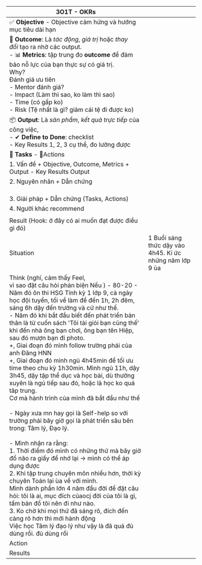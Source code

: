 | **3O1T** - **OKRs**                                                                                                                                                                                                                                                                                                                               |                                                                                                                                                                                                                                                                                                                                                                                                                                                                                                                                                                                                                                                                                                                                                                                                                                                                                                                                                                                                                                                                                                                                                                                                                                           |
| ------------------------------------------------------------------------------------------------------------------------------------------------------------------------------------------------------------------------------------------------------------------------------------------------------------------------------------------------- | ---------------------------------------------------------------------------------------------------------------------------------------------------------------------------------------------------------------------------------------------------------------------------------------------------------------------------------------------------------------------------------------------------------------------------------------------------------------------------------------------------------------------------------------------------------------------------------------------------------------------------------------------------------------------------------------------------------------------------------------------------------------------------------------------------------------------------------------------------------------------------------------------------------------------------------------------------------------------------------------------------------------------------------------------------------------------------------------------------------------------------------------------------------------------------------------------------------------------------------------- |
| ✅ **Objective** - Objective cảm hứng và hướng mục tiêu dài hạn                                                                                                                                                                                                                                                                                                                                                                                                                                                                                                                                                                                                                                                                                                                                                                                                                                                                                                                                                                                                                                                                                                                                                                                                                                                                                                                                                                                                                                                                                                                                |
| 🎯 **Outcome**: Là _tác động_, _giá trị_ hoặc _thay đổi_ tạo ra nhờ các output.<br>- 📊 **Metrics**: tập trung đo **outcome** để đảm bảo nỗ lực của bạn thực sự có giá trị.<br>Why?<br>Đánh giá ưu tiên <br>- Mentor đánh giá? <br>- Impact (Làm thì sao, ko làm thì sao)<br>- Time (có gấp ko)<br>- Risk (Tệ nhất là gì? giảm cái tệ đi được ko)                                                                                                                                                                                                                                                                                                                                                                                                                                                                                                                                                                                                                                                                                                                                                                                                                                                                                                                                                                                                                                                                                                                                                                                                                                             |
| 📦 **Output**: Là _sản phẩm_, _kết quả trực tiếp_ của công việc,<br>- ✔ **Define to Done**: checklist<br>- Key Results 1, 2, 3 cụ thể, đo lường được                                                                                                                                                                                                                                                                                                                                                                                                                                                                                                                                                                                                                                                                                                                                                                                                                                                                                                                                                                                                                                                                                                                                                                                                                                                                                                                                                                                                                                          |
| 🧩 **Tasks** - 🧩Actions                                                                                                                                                                                                                                                                                                                                                                                                                                                                                                                                                                                                                                                                                                                                                                                                                                                                                                                                                                                                                                                                                                                                                                                                                                                                                                                                                                                                                                                                                                                                                                      |
| 1. Vấn đề + Objective, Outcome, Metrics + Output - Key Results Output<br>                                                                                                                                                                                                                                                                                                                                                                                                                                                                                                                                                                                                                                                                                                                                                                                                                                                                                                                                                                                                                                                                                                                                                                                                                                                                                                                                                                                                                                                                                                                     |
| 2. Nguyên nhân + Dẫn chứng<br>    <br>                                                                                                                                                                                                                                                                                                                                                                                                                                                                                                                                                                                                                                                                                                                                                                                                                                                                                                                                                                                                                                                                                                                                                                                                                                                                                                                                                                                                                                                                                                                                                        |
| 3. Giải pháp + Dẫn chứng (Tasks, Actions)                                                                                                                                                                                                                                                                                                                                                                                                                                                                                                                                                                                                                                                                                                                                                                                                                                                                                                                                                                                                                                                                                                                                                                                                                                                                                                                                                                                                                                                                                                                                                     |
| 4. Người khác recommend                                                                                                                                                                                                                                                                                                                                                                                                                                                                                                                                                                                                                                                                                                                                                                                                                                                                                                                                                                                                                                                                                                                                                                                                                                                                                                                                                                                                                                                                                                                                                                       |
|                                                                                                                                                                                                                                                                                                                                                                                                                                                                                                                                                                                                                                                                                                                                                                                                                                                                                                                                                                                                                                                                                                                                                                                                                                                                                                                                                                                                                                                                                                                                                                                               |
| Result (Hook: ở đây có ai muốn đạt được điều gì đó)                                                                                                                                                                                                                                                                                                                                                                                                                                                                                                                                                                                                                                                                                                                                                                                                                                                                                                                                                                                                                                                                                                                                                                                                                                                                                                                                                                                                                                                                                                                                           |
| Situation                                                                                                                                                                                                                                                                                                                                         | 1 Buổi sáng thức dậy vào 4h45. Kí ức những năm lớp 9 ùa                                                                                                                                                                                                                                                                                                                                                                                                                                                                                                                                                                                                                                                                                                                                                                                                                                                                                                                                                                                                                                                                                                                                                                                   |
| Think (nghĩ, cảm thấy Feel, <br>vì sao đặt câu hỏi phản biện Nếu ) - 80-20                                                                                                                                                                                                                                                             - Năm đó ôn thi HSG Tỉnh kỳ 1 lớp 9, cả ngày học đội tuyển, tối về làm đề đến 1h, 2h đêm, sáng 6h dậy đến trường và cứ như thế.<br>- Năm đó khi bắt đầu biết đến phát triển bản thân là từ cuốn sách 'Tôi tài giỏi bạn cũng thế' khi đến nhà ông bạn chơi, ông bạn tên Hiệp, sau đó mượn bạn đi photo. <br>+, Giai đoạn đó mình follow trường phái của anh Đăng HNN<br>+, Giai đoạn đó mình ngủ 4h45min để tối ưu time theo chu kỳ 1h30min. Mình ngủ 11h, dậy 3h45, dậy tập thể dục và học bài, dù thường xuyên là ngủ tiếp sau đó, hoặc là học ko quá tâp trung. <br>Cơ mà hành trình của mình đã bắt đầu như thế<br><br>- Ngày xưa mn hay gọi là Self-help so với trường phái bây giờ gọi là phát triển sâu bên trong: Tâm lý, Đạo lý.<br><br>- Mình nhận ra rằng: <br>1. Thời điểm đó mình có những thứ mà bây giờ đổ não ra giấy để nhớ lại -> mình có thể áp dụng được <br>2. Khi tập trung chuyên môn nhiều hơn, thời kỳ chuyên Toán lại ùa về với mình. <br>Mình dành phần lớn 4 năm đầu đời để đặt câu hỏi: tôi là ai, mục đích củaocj đời của tôi là gì, tấm bản đồ tôi nên đi như nào. <br>3. Ko chờ khi mọi thứ đã sáng rõ, đích đến càng rõ hơn thì mới hành động <br>Việc học Tâm lý đạo lý như vậy là đã quá đủ dùng rồi.   đủ dùng rồi  |
| Action                                                                                                                                                                                                                                                                                                                                                                                                                                                                                                                                                                                                                                                                                                                                                                                                                                                                                                                                                                                                                                                                                                                                                                                                                                                                                                                                                                                                                                                                                                                                                                                        |
| Results                                                                                                                                                                                                                                                                                                                                                                                                                                                                                                                                                                                                                                                                                                                                                                                                                                                                                                                                                                                                                                                                                                                                                                                                                                                                                                                                                                                                                                                                                                                                                                                       |
